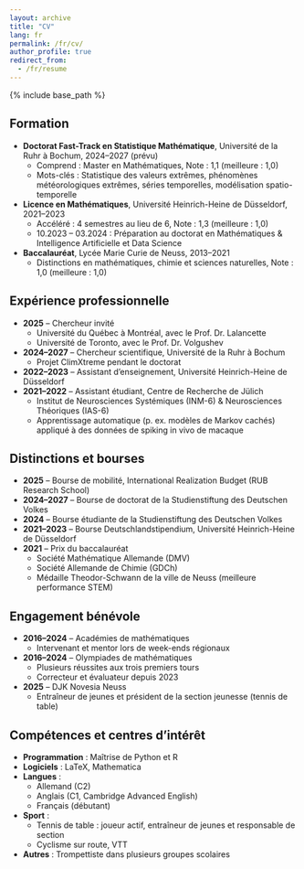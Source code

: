 ```yaml
---
layout: archive
title: "CV"
lang: fr
permalink: /fr/cv/
author_profile: true
redirect_from:
  - /fr/resume
---
```


{% include base_path %}


Formation
---------

* **Doctorat Fast-Track en Statistique Mathématique**, Université de la Ruhr à Bochum, 2024–2027 (prévu)  
  * Comprend : Master en Mathématiques, Note : 1,1 (meilleure : 1,0)  
  * Mots-clés : Statistique des valeurs extrêmes, phénomènes météorologiques extrêmes, séries temporelles, modélisation spatio-temporelle  
* **Licence en Mathématiques**, Université Heinrich-Heine de Düsseldorf, 2021–2023  
  * Accéléré : 4 semestres au lieu de 6, Note : 1,3 (meilleure : 1,0)  
  * 10.2023 – 03.2024 : Préparation au doctorat en Mathématiques & Intelligence Artificielle et Data Science  
* **Baccalauréat**, Lycée Marie Curie de Neuss, 2013–2021  
  * Distinctions en mathématiques, chimie et sciences naturelles, Note : 1,0 (meilleure : 1,0)

Expérience professionnelle
--------------------------

* **2025** – Chercheur invité  
  * Université du Québec à Montréal, avec le Prof. Dr. Lalancette  
  * Université de Toronto, avec le Prof. Dr. Volgushev  
* **2024–2027** – Chercheur scientifique, Université de la Ruhr à Bochum  
  * Projet ClimXtreme pendant le doctorat  
* **2022–2023** – Assistant d’enseignement, Université Heinrich-Heine de Düsseldorf  
* **2021–2022** – Assistant étudiant, Centre de Recherche de Jülich  
  * Institut de Neurosciences Systémiques (INM-6) & Neurosciences Théoriques (IAS-6)  
  * Apprentissage automatique (p. ex. modèles de Markov cachés) appliqué à des données de spiking in vivo de macaque

<!-- Publications
----------------
* **Preprints**  
  * Bücher, A., & Haufs, E. (2025). _Analyse des valeurs extrêmes basée sur les deux plus grands ordres par blocs_. Preprint. [arXiv:2502.15036](https://arxiv.org/abs/2502.15036)

Présentations
-------------
* Conférence invitée à la conférence EVA 2025 à Chapel Hill, NC, États-Unis  
* Présentation contributive (Data Challenge) – à confirmer -->

Distinctions et bourses
-----------------------

* **2025** – Bourse de mobilité, International Realization Budget (RUB Research School)  
* **2024–2027** – Bourse de doctorat de la Studienstiftung des Deutschen Volkes  
* **2024** – Bourse étudiante de la Studienstiftung des Deutschen Volkes  
* **2021–2023** – Bourse Deutschlandstipendium, Université Heinrich-Heine de Düsseldorf  
* **2021** – Prix du baccalauréat  
  * Société Mathématique Allemande (DMV)  
  * Société Allemande de Chimie (GDCh)  
  * Médaille Theodor-Schwann de la ville de Neuss (meilleure performance STEM)

Engagement bénévole
-------------------

* **2016–2024** – Académies de mathématiques  
  * Intervenant et mentor lors de week-ends régionaux  
* **2016–2024** – Olympiades de mathématiques  
  * Plusieurs réussites aux trois premiers tours  
  * Correcteur et évaluateur depuis 2023  
* **2025** – DJK Novesia Neuss  
  * Entraîneur de jeunes et président de la section jeunesse (tennis de table)

Compétences et centres d’intérêt
---------------------------------

* **Programmation** : Maîtrise de Python et R  
* **Logiciels** : LaTeX, Mathematica  
* **Langues** :  
  * Allemand (C2)  
  * Anglais (C1, Cambridge Advanced English)  
  * Français (débutant)  
* **Sport** :  
  * Tennis de table : joueur actif, entraîneur de jeunes et responsable de section  
  * Cyclisme sur route, VTT  
* **Autres** : Trompettiste dans plusieurs groupes scolaires


